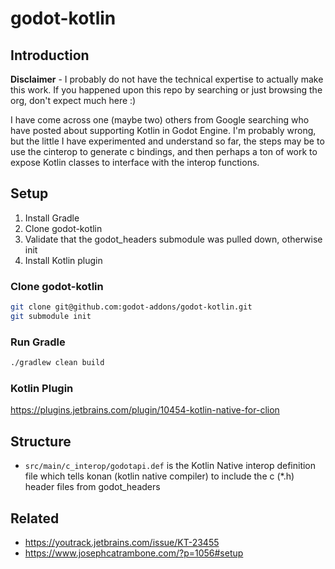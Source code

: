 # godot-kotlin

## Introduction

**Disclaimer** - I probably do not have the technical expertise to actually make this work. If you happened upon this repo by searching or just browsing the org, don't expect much here :)

I have come across one (maybe two) others from Google searching who have posted about supporting Kotlin in Godot Engine. I'm probably wrong, but the little I have experimented and understand so far, the steps may be to use the cinterop to generate c bindings, and then perhaps a ton of work to expose Kotlin classes to interface with the interop functions.

## Setup

1. Install Gradle
1. Clone godot-kotlin
1. Validate that the godot_headers submodule was pulled down, otherwise init
1. Install Kotlin plugin

### Clone godot-kotlin

```bash
git clone git@github.com:godot-addons/godot-kotlin.git
git submodule init
```

### Run Gradle

```bash
./gradlew clean build
```

### Kotlin Plugin

https://plugins.jetbrains.com/plugin/10454-kotlin-native-for-clion

## Structure

* `src/main/c_interop/godotapi.def` is the Kotlin Native interop definition file which tells konan (kotlin native compiler) to include the c (*.h) header files from godot_headers

## Related

* https://youtrack.jetbrains.com/issue/KT-23455
* https://www.josephcatrambone.com/?p=1056#setup
